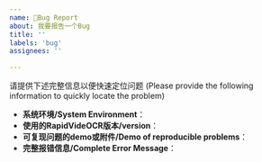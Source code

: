```yaml
---
name: 🐛Bug Report
about: 我要报告一个Bug
title: ''
labels: 'bug'
assignees: ''

---
```


请提供下述完整信息以便快速定位问题
(Please provide the following information to quickly locate the problem)

- **系统环境/System Environment**：
- **使用的RapidVideOCR版本/version**：
- **可复现问题的demo或附件/Demo of reproducible problems**：
- **完整报错信息/Complete Error Message**：
